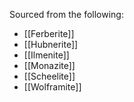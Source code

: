 Sourced from the following:
- [[Ferberite]]
- [[Hubnerite]]
- [[Ilmenite]]
- [[Monazite]]
- [[Scheelite]]
- [[Wolframite]]